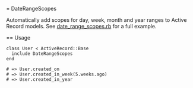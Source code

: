 = DateRangeScopes

Automatically add scopes for day, week, month and year ranges to Active Record models. See [date_range_scopes.rb](https://github.com/nragaz/date_range_scopes/blob/master/lib/date_range_scopes.rb) for a full example.

== Usage

    class User < ActiveRecord::Base
      include DateRangeScopes
    end
    
    # => User.created_on
    # => User.created_in_week(5.weeks.ago)
    # => User.created_in_year